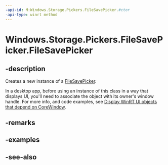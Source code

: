 ```yaml
---
-api-id: M:Windows.Storage.Pickers.FileSavePicker.#ctor
-api-type: winrt method
---
```


<!-- Method syntax
public FileSavePicker()
-->

# Windows.Storage.Pickers.FileSavePicker.FileSavePicker

## -description
Creates a new instance of a [FileSavePicker](filesavepicker.md).

In a desktop app, before using an instance of this class in a way that displays UI, you'll need to associate the object with its owner's window handle. For more info, and code examples, see [Display WinRT UI objects that depend on CoreWindow](/windows/apps/develop/ui-input/display-ui-objects#winui-3-with-c).

## -remarks

## -examples

## -see-also
